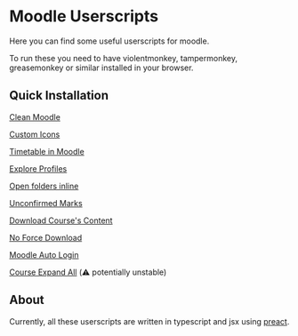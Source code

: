 # Moodle Userscripts

Here you can find some useful userscripts for moodle.

To run these you need to have violentmonkey, tampermonkey, greasemonkey or similar installed in your browser.

## Quick Installation

[Clean Moodle](https://git.io/JXgeW)

[Custom Icons](https://git.io/JXgei)

[Timetable in Moodle](https://git.io/JXzjr)

[Explore Profiles](https://git.io/JXzjB)

[Open folders inline](https://git.io/JXgvE)

[Unconfirmed Marks](https://git.io/JXzhC)

[Download Course's Content](https://git.io/JXzhy)

[No Force Download][]

[Moodle Auto Login][]

[Course Expand All][] (⚠️ potentially unstable)

## About

Currently, all these userscripts are written in typescript and jsx using [preact](https://github.com/preactjs/preact).

[no force download]: https://github.com/melusc/moodle_userscripts/raw/userscript-out/no-force-download/no-force-download.user.js
[moodle auto login]: https://github.com/melusc/moodle_userscripts/raw/userscript-out/moodle-auto-login/moodle-auto-login.user.js
[course expand all]: https://github.com/melusc/moodle_userscripts/raw/userscript-out/course-expand-all/course-expand-all.user.js
